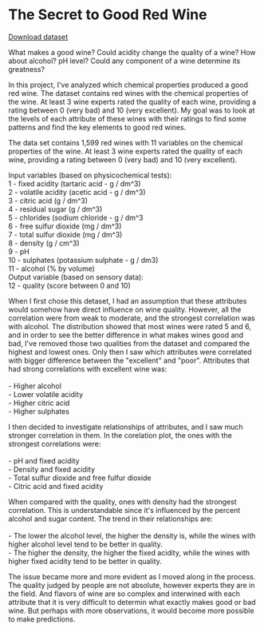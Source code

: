# The Secret to Good Red Wine
<p><a href="https://github.com/emimimura/WineQualityReds/blob/master/wineQualityReds.csv" target="_blank">Download dataset</a></p>

<p>What makes a good wine? Could acidity change the quality of a wine? 
How about alcohol? pH level? Could any component of a wine determine 
its greatness?</p>

<p>In this project, I've analyzed which chemical properties produced a good red 
wine. The dataset contains red wines with the chemical properties of the wine.
At least 3 wine experts rated the quality of each wine, providing a rating 
between 0 (very bad) and 10 (very excellent). My goal was to look at the levels 
of each attribute of these wines with their ratings to find some patterns and 
find the key elements to good red wines.</p>

<p>The data set contains 1,599 red wines with 11 variables on the chemical 
properties of the wine. At least 3 wine experts rated the quality of each wine, 
providing a rating between 0 (very bad) and 10 (very excellent).</p>

<p>Input variables (based on physicochemical tests):<br>
   1 - fixed acidity (tartaric acid - g / dm^3)<br>
   2 - volatile acidity (acetic acid - g / dm^3)<br>
   3 - citric acid (g / dm^3)<br>
   4 - residual sugar (g / dm^3)<br>
   5 - chlorides (sodium chloride - g / dm^3<br>
   6 - free sulfur dioxide (mg / dm^3)<br>
   7 - total sulfur dioxide (mg / dm^3)<br>
   8 - density (g / cm^3)<br>
   9 - pH<br>
   10 - sulphates (potassium sulphate - g / dm3)<br>
   11 - alcohol (% by volume)<br>
   Output variable (based on sensory data): <br>
   12 - quality (score between 0 and 10)</p>
   
<p>When I first chose this detaset, I had an assumption that these attributes 
would somehow have direct influence on wine quality. However, all the 
correlation were from weak to moderate, and the strongest correlation was 
with alcohol. The distribution showed that most wines were rated 5 and 6, and in 
order to see the better difference in what makes wines good and bad, I've 
removed those two qualities from the dataset and compared the highest and lowest 
ones. Only then I saw which attributes were correlated with bigger difference 
between the "excellent" and "poor". Attributes that had strong correlations with 
excellent wine was:<br><br>
- Higher alcohol<br>
- Lower volatile acidity<br>
- Higher citric acid <br>
- Higher sulphates</p>

<p>I then decided to investigate relationships of attributes, and I saw much 
stronger correlation in them. In the corelation plot, the ones with the 
strongest correlations were:<br><br>
- pH and fixed acidity<br>
- Density and fixed acidity <br>
- Total sulfur dioxide and free fulfur dioxide<br>
- Citric acid and fixed acidity</p>

<p>When compared with the quality, ones with density had the strongest 
correlation. This is understandable since it's influenced by the percent alcohol 
and sugar content. The trend in their relationships are:<br><br>
- The lower the alcohol level, the higher the density is, while the wines with 
higher alcohol level tend to be better in quality.<br>
- The higher the density, the higher the fixed acidity, while the wines with 
higher fixed acidity tend to be better in quality.</p>

<p>The issue became more and more evident as I moved along in the process. The 
quality judged by people are not absolute, however experts they are in the field. 
And flavors of wine are so complex and interwined with each attribute that it is 
very difficult to determin what exactly makes good or bad wine. But perhaps with 
more observations, it would become more possible to make predictions.</p> 

